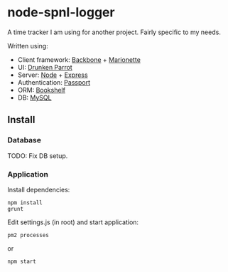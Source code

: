 # node-spnl-logger

A time tracker I am using for another project. Fairly specific to my needs.

Written using:

* Client framework: [Backbone](http://backbonejs.org/) + [Marionette](http://marionettejs.com/)
* UI: [Drunken Parrot](http://hoarrd.github.io/drunken-parrot-flat-ui/)
* Server: [Node](https://nodejs.org/) + [Express](http://expressjs.com/)
* Authentication: [Passport](http://passportjs.org/)
* ORM: [Bookshelf](http://bookshelfjs.org/)
* DB: [MySQL](https://www.mysql.com/)

## Install


### Database
TODO: Fix DB setup.

### Application

Install dependencies:
```
npm install
grunt
```

Edit settings.js (in root) and start application:
```
pm2 processes
```
or
```
npm start
```
